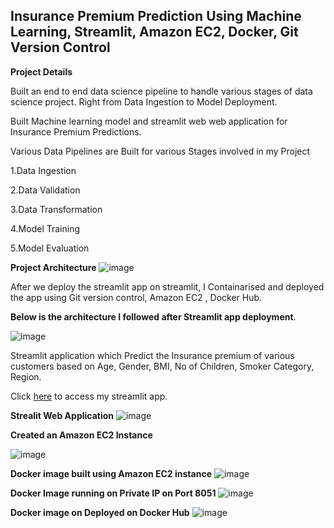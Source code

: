 ## Insurance Premium Prediction Using Machine Learning, Streamlit, Amazon EC2, Docker, Git Version Control

**Project Details**

Built an end to end data science pipeline to handle various stages of data science project. Right from Data Ingestion to Model Deployment.

Built Machine learning model and streamlit web web application for Insurance Premium Predictions.

Various Data Pipelines are Built for various Stages involved in my Project

1.Data Ingestion

2.Data Validation

3.Data Transformation

4.Model Training

5.Model Evaluation

**Project Architecture**
![image](https://github.com/sriramsripada20s/portfolio.github.io/assets/49833524/75735cf6-54db-4ce9-b8ab-c1be040e79de)

After we deploy the streamlit app on streamlit, I Containarised and deployed the app using  Git version control, Amazon EC2 , Docker Hub.

**Below is the architecture I followed after Streamlit app deployment**.

![image](https://github.com/sriramsripada20s/portfolio.github.io/assets/49833524/1d260821-1072-4e38-9c22-6e98f818df61)



Streamlit application which Predict the Insurance premium of various customers based on Age, Gender, BMI, No of Children, Smoker Category, Region.

Click [here](https://premiumpredictionml-6qbcnzg5tpe6xp4t77at3u.streamlit.app/) to access my streamlit app.

**Strealit Web Application**
![image](https://github.com/sriramsripada20s/portfolio.github.io/assets/49833524/837254b6-6a5e-4cbe-8690-b703a996df94)

**Created an Amazon EC2 Instance**

![image](https://github.com/sriramsripada20s/portfolio.github.io/assets/49833524/38676c4c-47ba-466a-b57a-5adbb01da655)

**Docker image built using Amazon EC2 instance**
![image](https://github.com/sriramsripada20s/portfolio.github.io/assets/49833524/4c7ffb3d-5d4f-4643-992c-37fcacdcc0d7)

**Docker Image running on Private IP on Port 8051**
![image](https://github.com/sriramsripada20s/portfolio.github.io/assets/49833524/659dd906-e90d-4e23-ab5c-2edef150984d)

**Docker image on Deployed on Docker Hub**
![image](https://github.com/sriramsripada20s/portfolio.github.io/assets/49833524/00e3be9e-c189-44c2-a8d0-fdbdd4f526b2)

